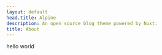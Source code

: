 ```yaml
---
layout: default
head.title: Alpine
description: An open source blog theme powered by Nuxt.
title: About
---
```


hello world